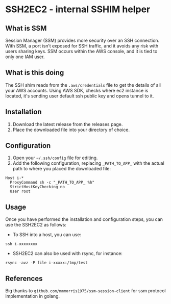 
# SSH2EC2 - internal SSHIM helper

## What is SSM
Session Manager (SSM) provides more security over an SSH connection.
With SSM, a port isn’t exposed for SSH traffic, and it avoids any risk with users sharing keys.
SSM occurs within the AWS console, and it is tied to only one IAM user.


## What is this doing
The SSH shim reads from the `.aws/credentials` file to get the details of all your AWS accounts.
Using AWS SDK, checks where ec2 instance is located, it's sending user default ssh public key and opens tunnel to it.


## Installation
1. Download the latest release from the releases page.
2. Place the downloaded file into your directory of choice.


## Configuration
1. Open your `~/.ssh/config` file for editing.
2. Add the following configuration, replacing `_PATH_TO_APP_` with the actual path to where you placed the downloaded file:

```shell
Host i-*
  ProxyCommand sh -c "_PATH_TO_APP_ %h"
  StrictHostKeyChecking no
  User root
```

## Usage
Once you have performed the installation and configuration steps, you can use the SSH2EC2 as follows:

- To SSH into a host, you can use:

```shell
ssh i-xxxxxxxx
```

- SSH2EC2 can also be used with rsync, for instance:

```shell
rsync -avz -P file i-xxxxx:/tmp/test
```

## References
Big thanks to `github.com/mmmorris1975/ssm-session-client` for ssm protocol implementation in golang. 